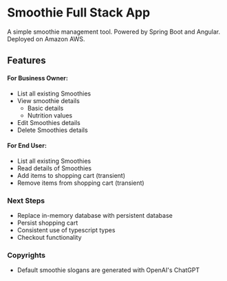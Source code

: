 # Smoothie Full Stack App

A simple smoothie management tool. Powered by Spring Boot and Angular.
Deployed on Amazon AWS.

## Features

#### For Business Owner:

- List all existing Smoothies
- View smoothie details
    - Basic details
    - Nutrition values
- Edit Smoothies details
- Delete Smoothies details

#### For End User:

- List all existing Smoothies
- Read details of Smoothies
- Add items to shopping cart (transient)
- Remove items from shopping cart (transient)

### Next Steps

- Replace in-memory database with persistent database
- Persist shopping cart
- Consistent use of typescript types
- Checkout functionality

### Copyrights

- Default smoothie slogans are generated with OpenAI's ChatGPT